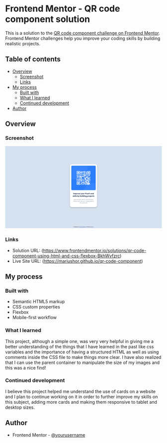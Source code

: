 # Frontend Mentor - QR code component solution

This is a solution to the [QR code component challenge on Frontend Mentor](https://www.frontendmentor.io/challenges/qr-code-component-iux_sIO_H). Frontend Mentor challenges help you improve your coding skills by building realistic projects. 

## Table of contents

- [Overview](#overview)
  - [Screenshot](#screenshot)
  - [Links](#links)
- [My process](#my-process)
  - [Built with](#built-with)
  - [What I learned](#what-i-learned)
  - [Continued development](#continued-development)
- [Author](#author)

## Overview

### Screenshot

![](./images/Screenshot%202022-04-24%20at%2002-36-07%20Frontend%20Mentor%20QR%20code%20component.png)

### Links

- Solution URL: (https://www.frontendmentor.io/solutions/qr-code-component-using-html-and-css-flexbox-BkhWvfzrc)
- Live Site URL: (https://mariushor.github.io/qr-code-component)

## My process

### Built with

- Semantic HTML5 markup
- CSS custom properties
- Flexbox
- Mobile-first workflow

### What I learned

This project, although a simple one, was very very helpful in giving me a better understanding of the things that I have learned in the past like css variables
and the importance of having a structured HTML as well as using comments inside the CSS file to make things more clear. I have also realized that I can use the parent 
container to manipulate the size of my images and this was a nice find!

### Continued development

I believe this project helped me understand the use of cards on a website and I plan to continue working on it in order to further improve my skills on this subject,
adding more cards and making them responsive to tablet and desktop sizes.

## Author

- Frontend Mentor - [@yourusername](https://www.frontendmentor.io/profile/MariusHor)

